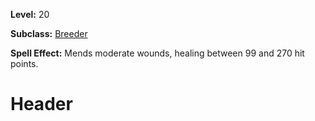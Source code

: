 <!-- TITLE: Spell: Healing -->
<!-- SUBTITLE:  -->

**Level:** 20

**Subclass:** [Breeder](breeder)

**Spell Effect:** Mends moderate wounds, healing between 99 and 270 hit points.

# Header